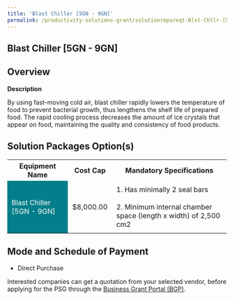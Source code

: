 ```yaml
---
title: 'Blast Chiller [5GN - 9GN]'
permalink: /productivity-solutions-grant/solutionrepo/eqt-Blst-Chllr-[5GN-9GN]--Food-Srvcs
---
```


## Blast Chiller [5GN - 9GN]

## Overview

**Description**

By using fast-moving cold air, blast chiller rapidly lowers the temperature of food to prevent bacterial growth, thus lengthens the shelf life of prepared food. The rapid cooling process decreases the amount of ice crystals that appear on food, maintaining the quality and consistency of food products.

## Solution Packages Option(s)

<table>
<tr>
<th><b>Equipment Name</b></th>
<th><b>Cost Cap</b></th>
<th><b>Mandatory Specifications</b></th>
</tr>
<tr>
<td style='padding: 10px; background-color: #037E8A; color: #FFFFFF;'>Blast Chiller [5GN - 9GN] </td>
<td style='padding: 10px;'>$8,000.00</td>
<td style='padding: 10px;'>1. Has minimally 2 seal bars<br><br>2. Minimum internal chamber space (length x width) of 2,500 cm2</td>
</tr>
</table>

## Mode and Schedule of Payment

 - Direct Purchase

Interested companies can get a quotation from your selected vendor, before applying for the PSG through the <a href='https://www.businessgrants.gov.sg/' target='_blank' rel='noopener'>Business Grant Portal (BGP)</a>.

<script src="/jquery/resize-tables.js"></script>
